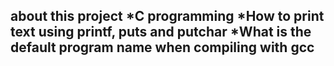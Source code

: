  ## about this project *C programming *How to print text using printf, puts and putchar *What is the default program name when compiling with gcc 
